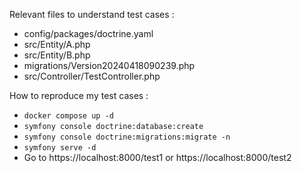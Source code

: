 Relevant files to understand test cases :
- config/packages/doctrine.yaml
- src/Entity/A.php
- src/Entity/B.php
- migrations/Version20240418090239.php
- src/Controller/TestController.php

How to reproduce my test cases :

- `docker compose up -d`
- `symfony console doctrine:database:create`
- `symfony console doctrine:migrations:migrate -n`
- `symfony serve -d`
- Go to https://localhost:8000/test1 or https://localhost:8000/test2
